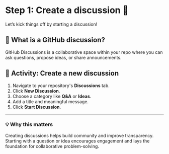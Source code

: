 <!--
  <<< Author notes: Step 1 >>>
  Choose 3-5 steps for your course.
  The first step is always the hardest, so pick something easy!
  Link to docs.github.com for further explanations.
  Encourage users to open new tabs for steps!
-->

# Step 1: Create a discussion 💬

Let’s kick things off by starting a discussion!

## 🧠 What is a GitHub discussion?

GitHub Discussions is a collaborative space within your repo where you can ask questions, propose ideas, or share announcements.

## 💬 Activity: Create a new discussion

1. Navigate to your repository's **Discussions** tab.
2. Click **New Discussion**.
3. Choose a category like **Q&A** or **Ideas**.
4. Add a title and meaningful message.
5. Click **Start Discussion**.

---

### 💡 Why this matters

Creating discussions helps build community and improve transparency. Starting with a question or idea encourages engagement and lays the foundation for collaborative problem-solving.

